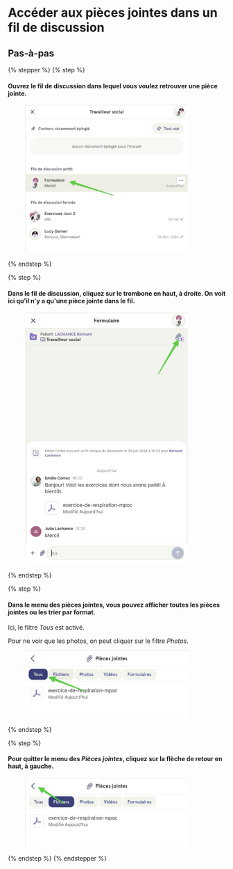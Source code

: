 # Accéder aux pièces jointes dans un fil de discussion

## Pas-à-pas

{% stepper %}
{% step %}
#### Ouvrez le fil de discussion dans lequel vous voulez retrouver une pièce jointe.

<div align="left"><figure><img src="../../.gitbook/assets/acceder-aux-pieces-jointes-dans-un-fil-de-discussion - Step 1.jpeg" alt="" width="375"><figcaption></figcaption></figure></div>
{% endstep %}

{% step %}
#### Dans le fil de discussion, cliquez sur le trombone en haut, à droite. On voit ici qu'il n'y a qu'une pièce jointe dans le fil.

<div align="left"><figure><img src="../../.gitbook/assets/acceder-aux-pieces-jointes-dans-un-fil-de-discussion - Step 2.jpeg" alt="" width="375"><figcaption></figcaption></figure></div>
{% endstep %}

{% step %}
#### Dans le menu des pièces jointes, vous pouvez afficher toutes les pièces jointes ou les trier par format.&#x20;

Ici, le filtre _Tous_ est activé.

Pour ne voir que les photos, on peut cliquer sur le filtre _Photos_.

<div align="left"><figure><img src="../../.gitbook/assets/acceder-aux-pieces-jointes-dans-un-fil-de-discussion - Step 3.jpeg" alt="" width="375"><figcaption></figcaption></figure></div>
{% endstep %}

{% step %}
#### Pour quitter le menu des _Pièces jointes_, cliquez sur la flèche de retour en haut, à gauche.

<div align="left"><figure><img src="../../.gitbook/assets/acceder-aux-pieces-jointes-dans-un-fil-de-discussion - Step 4.jpeg" alt="" width="375"><figcaption></figcaption></figure></div>
{% endstep %}
{% endstepper %}
